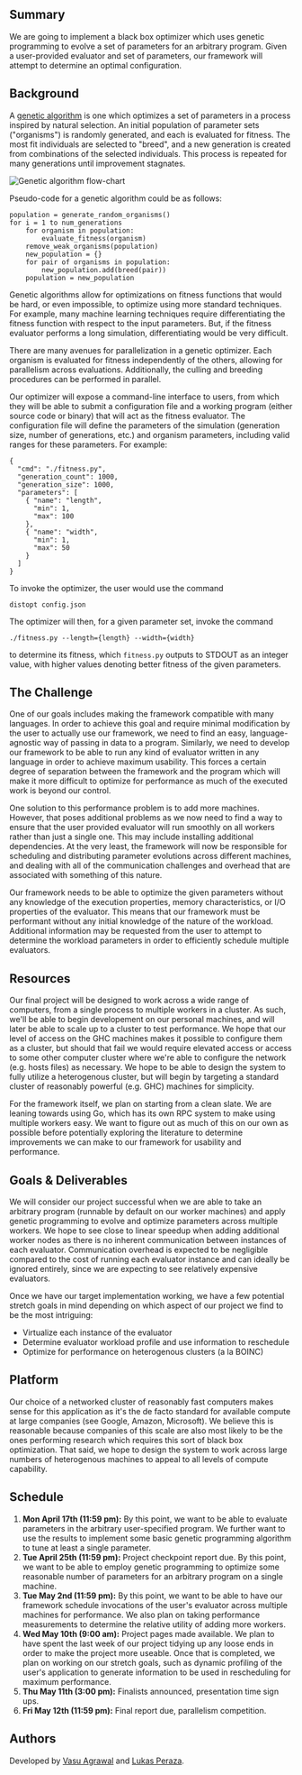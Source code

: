 ## Summary

We are going to implement a black box optimizer which uses genetic programming
to evolve a set of parameters for an arbitrary program. Given a user-provided
evaluator and set of parameters, our framework will attempt to determine an
optimal configuration.

## Background

A [genetic algorithm](https://en.wikipedia.org/wiki/Genetic_algorithm) is one
which optimizes a set of parameters in a process inspired by natural selection.
An initial population of parameter sets ("organisms") is randomly generated, and
each is evaluated for fitness. The most fit individuals are selected to "breed",
and a new generation is created from combinations of the selected individuals.
This process is repeated for many generations until improvement stagnates.

![Genetic algorithm flow-chart](./genetic-algorithm.png)

Pseudo-code for a genetic algorithm could be as follows:

```
population = generate_random_organisms()
for i = 1 to num_generations
    for organism in population:
        evaluate_fitness(organism)
    remove_weak_organisms(population)
    new_population = {}
    for pair of organisms in population:
        new_population.add(breed(pair))
    population = new_population
```

Genetic algorithms allow for optimizations on fitness functions that would be
hard, or even impossible, to optimize using more standard techniques. For
example, many machine learning techniques require differentiating the fitness
function with respect to the input parameters. But, if the fitness evaluator
performs a long simulation, differentiating would be very difficult.

There are many avenues for parallelization in a genetic optimizer. Each organism
is evaluated for fitness independently of the others, allowing for parallelism
across evaluations. Additionally, the culling and breeding procedures can be
performed in parallel.

Our optimizer will expose a command-line interface to users, from which they
will be able to submit a configuration file and a working program (either
source code or binary) that will act as the fitness evaluator. The
configuration file will define the parameters of the simulation (generation
size, number of generations, etc.) and organism parameters, including valid
ranges for these parameters. For example:

```
{
  "cmd": "./fitness.py",
  "generation_count": 1000,
  "generation_size": 1000,
  "parameters": [
    { "name": "length",
      "min": 1,
      "max": 100
    },
    { "name": "width",
      "min": 1,
      "max": 50
    }
  ]
}
```

To invoke the optimizer, the user would use the command

```distopt config.json```

The optimizer will then, for a given parameter set, invoke the command

```./fitness.py --length={length} --width={width}```

to determine its fitness, which `fitness.py` outputs to STDOUT as an integer
value, with higher values denoting better fitness of the given parameters.

## The Challenge

One of our goals includes making the framework compatible with many languages.
In order to achieve this goal and require minimal modification by the user to
actually use our framework, we need to find an easy, language-agnostic way of
passing in data to a program. Similarly, we need to develop our framework to be
able to run any kind of evaluator written in any language in order to achieve
maximum usability. This forces a certain degree of separation between the
framework and the program which will make it more difficult to optimize for
performance as much of the executed work is beyond our control. 

One solution to this performance problem is to add more machines. However, that
poses additional problems as we now need to find a way to ensure that the user
provided evaluator will run smoothly on all workers rather than just a single
one. This may include installing additional dependencies. At the very least, the
framework will now be responsible for scheduling and distributing parameter
evolutions across different machines, and dealing with all of the communication
challenges and overhead that are associated with something of this nature.

Our framework needs to be able to optimize the given parameters without any
knowledge of the execution properties, memory characteristics, or I/O properties
of the evaluator. This means that our framework must be performant without any
initial knowledge of the nature of the workload. Additional information may be
requested from the user to attempt to determine the workload parameters in order
to efficiently schedule multiple evaluators.

## Resources

Our final project will be designed to work across a wide range of computers,
from a single process to multiple workers in a cluster. As such, we'll be able
to begin developement on our personal machines, and will later be able to scale
up to a cluster to test performance. We hope that our level of access on the GHC
machines makes it possible to configure them as a cluster, but should that fail
we would require elevated access or access to some other computer cluster where
we're able to configure the network (e.g. hosts files) as necessary. We hope to
be able to design the system to fully utilize a heterogenous cluster, but will
begin by targeting a standard cluster of reasonably powerful (e.g. GHC) machines
for simplicity.

For the framework itself, we plan on starting from a clean slate. We are leaning
towards using Go, which has its own RPC system to make using multiple workers
easy. We want to figure out as much of this on our own as possible before
potentially exploring the literature to determine improvements we can make to
our framework for usability and performance.

## Goals & Deliverables

We will consider our project successful when we are able to take an arbitrary
program (runnable by default on our worker machines) and apply genetic
programming to evolve and optimize parameters across multiple workers. We hope
to see close to linear speedup when adding additional worker nodes as there is
no inherent communication between instances of each evaluator. Communication
overhead is expected to be negligible compared to the cost of running each
evaluator instance and can ideally be ignored entirely, since we are expecting
to see relatively expensive evaluators.

Once we have our target implementation working, we have a few potential stretch
goals in mind depending on which aspect of our project we find to be the most
intriguing:

* Virtualize each instance of the evaluator
* Determine evaluator workload profile and use information to reschedule
* Optimize for performance on heterogenous clusters (a la BOINC)

## Platform

Our choice of a networked cluster of reasonably fast computers makes sense for
this application as it's the de facto standard for available compute at large
companies (see Google, Amazon, Microsoft). We believe this is reasonable because
companies of this scale are also most likely to be the ones performing research
which requires this sort of black box optimization. That said, we hope to design
the system to work across large numbers of heterogenous machines to appeal to
all levels of compute capability.

## Schedule

1. **Mon April 17th (11:59 pm):** By this point, we want to be able to evaluate
   parameters in the arbitrary user-specified program. We further want to use
   the results to implement some basic genetic programming algorithm to tune at
   least a single parameter.
1. **Tue April 25th (11:59 pm):** Project checkpoint report due. By this point,
   we want to be able to employ genetic programming to optimize some reasonable
   number of parameters for an arbitrary program on a single machine.
1. **Tue May 2nd (11:59 pm):** By this point, we want to be able to have our
   framework schedule invocations of the user's evaluator across multiple
   machines for performance. We also plan on taking performance measurements to
   determine the relative utility of adding more workers.
1. **Wed May 10th (9:00 am):** Project pages made available. We plan to have
   spent the last week of our project tidying up any loose ends in order to make
   the project more useable. Once that is completed, we plan on working on our
   stretch goals, such as dynamic profiling of the user's application to
   generate information to be used in rescheduling for maximum performance.
1. **Thu May 11th (3:00 pm):** Finalists announced, presentation time sign ups.
1. **Fri May 12th (11:59 pm):** Final report due, parallelism competition.

## Authors

Developed by [Vasu Agrawal](https://github.com/VasuAgrawal) and [Lukas Peraza](https://github.com/LBPeraza).

<!--## Welcome to GitHub Pages-->

<!--You can use the [editor on GitHub](https://github.com/VasuAgrawal/418FinalProject/edit/master/README.md) to maintain and preview the content for your website in Markdown files.-->

<!--Whenever you commit to this repository, GitHub Pages will run [Jekyll](https://jekyllrb.com/) to rebuild the pages in your site, from the content in your Markdown files.-->

<!--### Markdown-->

<!--Markdown is a lightweight and easy-to-use syntax for styling your writing. It includes conventions for-->

<!--```markdown-->
<!--Syntax highlighted code block-->

<!--# Header 1-->
<!--## Header 2-->
<!--### Header 3-->

<!--- Bulleted-->
<!--- List-->

<!--1. Numbered-->
<!--2. List-->

<!--**Bold** and _Italic_ and `Code` text-->

<!--[Link](url) and ![Image](src)-->
<!--```-->

<!--For more details see [GitHub Flavored Markdown](https://guides.github.com/features/mastering-markdown/).-->

<!--### Jekyll Themes-->

<!--Your Pages site will use the layout and styles from the Jekyll theme you have selected in your [repository settings](https://github.com/VasuAgrawal/418FinalProject/settings). The name of this theme is saved in the Jekyll `_config.yml` configuration file.-->

<!--### Support or Contact-->

<!--Having trouble with Pages? Check out our [documentation](https://help.github.com/categories/github-pages-basics/) or [contact support](https://github.com/contact) and we’ll help you sort it out.-->
